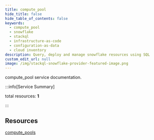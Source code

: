 ```yaml
---
title: compute_pool
hide_title: false
hide_table_of_contents: false
keywords:
  - compute_pool
  - snowflake
  - stackql
  - infrastructure-as-code
  - configuration-as-data
  - cloud inventory
description: Query, deploy and manage snowflake resources using SQL
custom_edit_url: null
image: /img/stackql-snowflake-provider-featured-image.png
---
```


compute_pool service documentation.

:::info[Service Summary]

total resources: __1__  

:::

## Resources
<div class="row">
<div class="providerDocColumn">
<a href="/compute_pool/compute_pools/">compute_pools</a>
</div>
<div class="providerDocColumn">

</div>
</div>